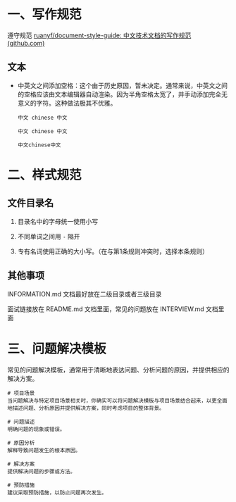 # 一、写作规范

遵守规范 [ruanyf/document-style-guide: 中文技术文档的写作规范 (github.com)](https://github.com/ruanyf/document-style-guide)

## 文本

- 中英文之间添加空格：这个由于历史原因，暂未决定。通常来说，中英文之间的空格应该由文本编辑器自动渲染。因为半角空格太宽了，并手动添加完全无意义的字符。这种做法极其不优雅。

  ```
  中文 chinese 中文
  
  中文 chinese 中文
  
  中文chinese中文
  ```

  



# 二、样式规范

## 文件目录名

1. 目录名中的字母统一使用小写

2. 不同单词之间用 `-` 隔开

3. 专有名词使用正确的大小写。（在与第1条规则冲突时，选择本条规则）



## 其他事项

INFORMATION.md 文档最好放在二级目录或者三级目录

面试链接放在 README.md 文档里面，常见的问题放在 INTERVIEW.md 文档里面





# 三、问题解决模板

常见的问题解决模板，通常用于清晰地表达问题、分析问题的原因，并提供相应的解决方案。

```
# 项目场景
当问题解决与特定项目场景相关时，你确实可以将问题解决模板与项目场景结合起来，以更全面地描述问题、分析原因并提供解决方案，同时考虑项目的整体背景。

# 问题描述
明确问题的现象或错误。

# 原因分析
解释导致问题发生的根本原因。

# 解决方案
提供解决问题的步骤或方法。

# 预防措施
建议采取预防措施，以防止问题再次发生。
```

